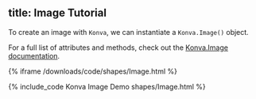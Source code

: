 title: Image Tutorial
---

To create an image with `Konva`, we can instantiate a `Konva.Image()` object.

For a full list of attributes and methods, check out the [Konva.Image documentation](http://konva.github.io/api/Konva.Image.html).

{% iframe /downloads/code/shapes/Image.html %}

{% include_code Konva Image Demo shapes/Image.html %}